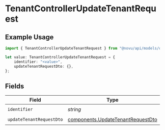 # TenantControllerUpdateTenantRequest

## Example Usage

```typescript
import { TenantControllerUpdateTenantRequest } from "@novu/api/models/operations";

let value: TenantControllerUpdateTenantRequest = {
    identifier: "<value>",
    updateTenantRequestDto: {},
};
```

## Fields

| Field                                                                                  | Type                                                                                   | Required                                                                               | Description                                                                            |
| -------------------------------------------------------------------------------------- | -------------------------------------------------------------------------------------- | -------------------------------------------------------------------------------------- | -------------------------------------------------------------------------------------- |
| `identifier`                                                                           | *string*                                                                               | :heavy_check_mark:                                                                     | N/A                                                                                    |
| `updateTenantRequestDto`                                                               | [components.UpdateTenantRequestDto](../../models/components/updatetenantrequestdto.md) | :heavy_check_mark:                                                                     | N/A                                                                                    |